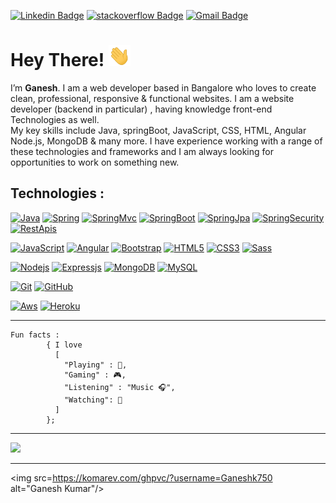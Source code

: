 [![Linkedin Badge](https://img.shields.io/badge/-LinkedIn-blue?style=flat-square&logo=Linkedin&logoColor=white&link=https://www.linkedin.com/in/ganesh-kumar-dbg/)](https://www.linkedin.com/in/ganesh-kumar-dbg/)
[![stackoverflow Badge](https://img.shields.io/badge/-stackoverflow-orange?style=flat-square&logo=stackoverflow&logoColor=black&link=https://stackoverflow.com/users/11921771/ganesh-kumar/)](https://stackoverflow.com/users/11921771/ganesh-kumar/)
[![Gmail Badge](https://img.shields.io/badge/-Gmail-c14438?style=flat-square&logo=Gmail&logoColor=white&link=mailto:ganesh9ot@gmail.com)](mailto:ganesh9ot@gmail.com)


# Hey There!  <img src="https://github.com/ABSphreak/ABSphreak/blob/master/gifs/Hi.gif" width="35px">

I’m **Ganesh**. I am a web developer based in Bangalore who loves to create clean, professional, responsive & functional websites.
I am a website developer (backend in particular) , having knowledge front-end Technologies as well.           
My key skills include Java, springBoot, JavaScript, CSS, HTML, Angular Node.js, MongoDB & many more.
I have experience working with a range of these technologies and frameworks and I am always looking for opportunities to work on something new.

## Technologies : 

[![Java](https://img.shields.io/badge/-Java-00599C?style=flat-square&logo=Java)]()
[![Spring](https://img.shields.io/badge/-Spring-75F33A?style=flat-square&logo=Spring)]()
[![SpringMvc](https://img.shields.io/badge/-SpringMvc-75F33A?style=flat-square&logo=Spring)]()
[![SpringBoot](https://img.shields.io/badge/-SpringBoot-7BF30B?style=flat-square&logo=Spring)]()
[![SpringJpa](https://img.shields.io/badge/-SpringJpa-7BF30B?style=flat-square&logo=Spring)]()
[![SpringSecurity](https://img.shields.io/badge/-SpringSecurity-75F33A?style=flat-square&logo=Spring)]()
[![RestApis](https://img.shields.io/badge/-RestApis-75F33A?style=flat-square&logo=RestApis)]()


[![JavaScript](https://img.shields.io/badge/-JavaScript-black?style=flat-square&logo=javascript)]()
[![Angular](https://img.shields.io/badge/-Angular-c14438?style=flat-square&logo=Angular)]()
[![Bootstrap](https://img.shields.io/badge/-Bootstrap-563D7C?style=flat-square&logo=bootstrap)]()
[![HTML5](https://img.shields.io/badge/-HTML5-E34F26?style=flat-square&logo=html5&logoColor=white)]()
[![CSS3](https://img.shields.io/badge/-CSS3-1572B6?style=flat-square&logo=css3)]()
[![Sass](https://img.shields.io/badge/-Sass-cd6799?style=flat-square&logo=sass&logoColor=white)]()

[![Nodejs](https://img.shields.io/badge/-Nodejs-black?style=flat-square&logo=Node.js)]()
[![Expressjs](https://img.shields.io/badge/-Expressjs-black?style=flat-square&logo=Node.js)]()
[![MongoDB](https://img.shields.io/badge/-MongoDB-black?style=flat-square&logo=mongodb)]()
[![MySQL](https://img.shields.io/badge/-MySQL-black?style=flat-square&logo=mysql)]()

[![Git](https://img.shields.io/badge/-Git-black?style=flat-square&logo=git)]()
[![GitHub](https://img.shields.io/badge/-GitHub-181717?style=flat-square&logo=github)]()

[![Aws](https://img.shields.io/badge/-Aws-F39C12?style=flat-square&logo=aws)]()
[![Heroku](https://img.shields.io/badge/-Heroku-430098?style=flat-square&logo=heroku)]()

---
~~~
Fun facts : 
        { I love 
          [ 
            "Playing" : 🏏,
            "Gaming" : 🎮, 
            "Listening" : "Music 🎧",
            "Watching": 🎥 
          ]
        };
~~~
---
<img src="https://github-readme-stats.vercel.app/api?username=Ganeshk750&&show_icons=true&title_color=ffffff&icon_color=bb2acf&text_color=daf7dc&bg_color=191919">

---

<img src=https://komarev.com/ghpvc/?username=Ganeshk750 alt="Ganesh Kumar"/> <br/>



